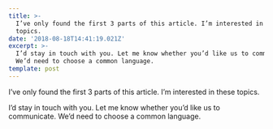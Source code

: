 ```yaml
---
title: >-
  I’ve only found the first 3 parts of this article. I’m interested in these
  topics.
date: '2018-08-18T14:41:19.021Z'
excerpt: >-
  I’d stay in touch with you. Let me know whether you’d like us to communicate.
  We’d need to choose a common language.
template: post
---
```

I’ve only found the first 3 parts of this article. I’m interested in these topics.

I’d stay in touch with you. Let me know whether you’d like us to communicate. We’d need to choose a common language.
